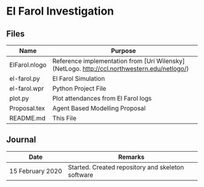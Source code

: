 # El Farol Investigation

  
## Files

| Name | Purpose |
|--------------------|--------------------------------------------------------------------------|
|ElFarol.nlogo|Reference implementation from [Uri Wilensky](NetLogo. http://ccl.northwestern.edu/netlogo/)
|el-farol.py|El Farol Simulation|
|el-farol.wpr|Python Project File|
|plot.py|Plot attendances from El Farol logs|
|Proposal.tex |Agent Based Modelling Proposal|
|README.md|This File|


## Journal

| Date | Remarks |
|-----------|--------------------------------------------------------------------------------|
|15&nbsp;February&nbsp;2020| Started. Created repository and skeleton software |
